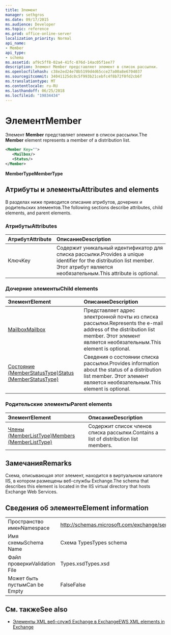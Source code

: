 ```yaml
---
title: Элемент
manager: sethgros
ms.date: 09/17/2015
ms.audience: Developer
ms.topic: reference
ms.prod: office-online-server
localization_priority: Normal
api_name:
- Member
api_type:
- schema
ms.assetid: af9c5ff8-02a4-41fc-876d-14ac05f1ee77
description: Элемент Member представляет элемент в список рассылки.
ms.openlocfilehash: c38e2ed24e78b5199d4d65cce27a00a8e6704037
ms.sourcegitcommit: 34041125dc8c5f993b21cebfc4f8b72f0fd2cb6f
ms.translationtype: MT
ms.contentlocale: ru-RU
ms.lasthandoff: 06/25/2018
ms.locfileid: "19834434"
---
```

# <a name="member"></a><span data-ttu-id="c888f-103">Элемент</span><span class="sxs-lookup"><span data-stu-id="c888f-103">Member</span></span>

<span data-ttu-id="c888f-104">Элемент **Member** представляет элемент в список рассылки.</span><span class="sxs-lookup"><span data-stu-id="c888f-104">The **Member** element represents a member of a distribution list.</span></span> 
  
```xml
<Member Key="">
   <Mailbox/>
   <Status/>
</Member>
```

<span data-ttu-id="c888f-105">**MemberType**</span><span class="sxs-lookup"><span data-stu-id="c888f-105">**MemberType**</span></span>

## <a name="attributes-and-elements"></a><span data-ttu-id="c888f-106">Атрибуты и элементы</span><span class="sxs-lookup"><span data-stu-id="c888f-106">Attributes and elements</span></span>

<span data-ttu-id="c888f-107">В разделах ниже приводится описание атрибутов, дочерних и родительских элементов.</span><span class="sxs-lookup"><span data-stu-id="c888f-107">The following sections describe attributes, child elements, and parent elements.</span></span>
  
### <a name="attributes"></a><span data-ttu-id="c888f-108">Атрибуты</span><span class="sxs-lookup"><span data-stu-id="c888f-108">Attributes</span></span>

|<span data-ttu-id="c888f-109">**Атрибут**</span><span class="sxs-lookup"><span data-stu-id="c888f-109">**Attribute**</span></span>|<span data-ttu-id="c888f-110">**Описание**</span><span class="sxs-lookup"><span data-stu-id="c888f-110">**Description**</span></span>|
|:-----|:-----|
|<span data-ttu-id="c888f-111">Ключ</span><span class="sxs-lookup"><span data-stu-id="c888f-111">Key</span></span>  <br/> |<span data-ttu-id="c888f-112">Содержит уникальный идентификатор для списка рассылки.</span><span class="sxs-lookup"><span data-stu-id="c888f-112">Provides a unique identifier for the distribution list member.</span></span> <span data-ttu-id="c888f-113">Этот атрибут является необязательным.</span><span class="sxs-lookup"><span data-stu-id="c888f-113">This attribute is optional.</span></span>  <br/> |
   
### <a name="child-elements"></a><span data-ttu-id="c888f-114">Дочерние элементы</span><span class="sxs-lookup"><span data-stu-id="c888f-114">Child elements</span></span>

|<span data-ttu-id="c888f-115">**Элемент**</span><span class="sxs-lookup"><span data-stu-id="c888f-115">**Element**</span></span>|<span data-ttu-id="c888f-116">**Описание**</span><span class="sxs-lookup"><span data-stu-id="c888f-116">**Description**</span></span>|
|:-----|:-----|
|[<span data-ttu-id="c888f-117">Mailbox</span><span class="sxs-lookup"><span data-stu-id="c888f-117">Mailbox</span></span>](mailbox.md) <br/> |<span data-ttu-id="c888f-118">Представляет адрес электронной почты из списка рассылки.</span><span class="sxs-lookup"><span data-stu-id="c888f-118">Represents the e-mail address of the distribution list member.</span></span> <span data-ttu-id="c888f-119">Этот элемент является необязательным.</span><span class="sxs-lookup"><span data-stu-id="c888f-119">This element is optional.</span></span>  <br/> |
|[<span data-ttu-id="c888f-120">Состояние (MemberStatusType)</span><span class="sxs-lookup"><span data-stu-id="c888f-120">Status (MemberStatusType)</span></span>](status-memberstatustype.md) <br/> |<span data-ttu-id="c888f-121">Сведения о состоянии списка рассылки.</span><span class="sxs-lookup"><span data-stu-id="c888f-121">Provides information about the status of a distribution list member.</span></span> <span data-ttu-id="c888f-122">Этот элемент является необязательным.</span><span class="sxs-lookup"><span data-stu-id="c888f-122">This element is optional.</span></span>  <br/> |
   
### <a name="parent-elements"></a><span data-ttu-id="c888f-123">Родительские элементы</span><span class="sxs-lookup"><span data-stu-id="c888f-123">Parent elements</span></span>

|<span data-ttu-id="c888f-124">**Элемент**</span><span class="sxs-lookup"><span data-stu-id="c888f-124">**Element**</span></span>|<span data-ttu-id="c888f-125">**Описание**</span><span class="sxs-lookup"><span data-stu-id="c888f-125">**Description**</span></span>|
|:-----|:-----|
|[<span data-ttu-id="c888f-126">Члены (MemberListType)</span><span class="sxs-lookup"><span data-stu-id="c888f-126">Members (MemberListType)</span></span>](members-memberlisttype.md) <br/> |<span data-ttu-id="c888f-127">Содержит список членов списка рассылки.</span><span class="sxs-lookup"><span data-stu-id="c888f-127">Contains a list of distribution list members.</span></span>  <br/> |
   
## <a name="remarks"></a><span data-ttu-id="c888f-128">Замечания</span><span class="sxs-lookup"><span data-stu-id="c888f-128">Remarks</span></span>

<span data-ttu-id="c888f-129">Схема, описывающая этот элемент, находится в виртуальном каталоге IIS, в котором размещены веб-службы Exchange.</span><span class="sxs-lookup"><span data-stu-id="c888f-129">The schema that describes this element is located in the IIS virtual directory that hosts Exchange Web Services.</span></span>
  
## <a name="element-information"></a><span data-ttu-id="c888f-130">Сведения об элементе</span><span class="sxs-lookup"><span data-stu-id="c888f-130">Element information</span></span>

|||
|:-----|:-----|
|<span data-ttu-id="c888f-131">Пространство имен</span><span class="sxs-lookup"><span data-stu-id="c888f-131">Namespace</span></span>  <br/> |http://schemas.microsoft.com/exchange/services/2006/types  <br/> |
|<span data-ttu-id="c888f-132">Имя схемы</span><span class="sxs-lookup"><span data-stu-id="c888f-132">Schema Name</span></span>  <br/> |<span data-ttu-id="c888f-133">Схема Types</span><span class="sxs-lookup"><span data-stu-id="c888f-133">Types schema</span></span>  <br/> |
|<span data-ttu-id="c888f-134">Файл проверки</span><span class="sxs-lookup"><span data-stu-id="c888f-134">Validation File</span></span>  <br/> |<span data-ttu-id="c888f-135">Types.xsd</span><span class="sxs-lookup"><span data-stu-id="c888f-135">Types.xsd</span></span>  <br/> |
|<span data-ttu-id="c888f-136">Может быть пустым</span><span class="sxs-lookup"><span data-stu-id="c888f-136">Can be Empty</span></span>  <br/> |<span data-ttu-id="c888f-137">False</span><span class="sxs-lookup"><span data-stu-id="c888f-137">False</span></span>  <br/> |
   
## <a name="see-also"></a><span data-ttu-id="c888f-138">См. также</span><span class="sxs-lookup"><span data-stu-id="c888f-138">See also</span></span>

- [<span data-ttu-id="c888f-139">Элементы XML веб-служб Exchange в Exchange</span><span class="sxs-lookup"><span data-stu-id="c888f-139">EWS XML elements in Exchange</span></span>](ews-xml-elements-in-exchange.md)

